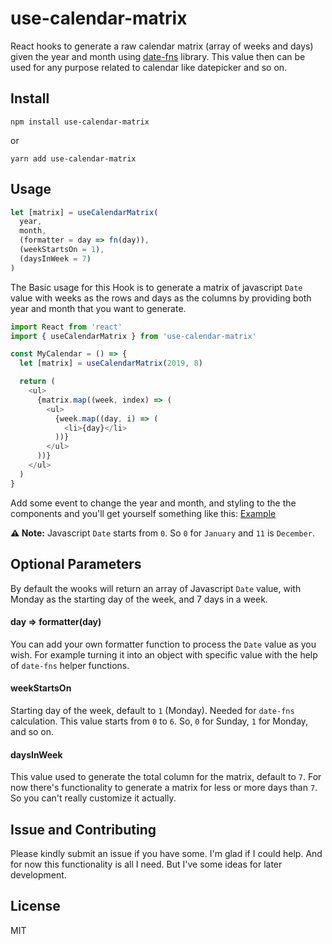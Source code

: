 # use-calendar-matrix

React hooks to generate a raw calendar matrix (array of weeks and days) given the year and month using [date-fns](https://date-fns.org) library.
This value then can be used for any purpose related to calendar like datepicker and so on.

## Install

```shell
npm install use-calendar-matrix
```

or

```shell
yarn add use-calendar-matrix
```

## Usage

```js
let [matrix] = useCalendarMatrix(
  year,
  month,
  (formatter = day => fn(day)),
  (weekStartsOn = 1),
  (daysInWeek = 7)
)
```

The Basic usage for this Hook is to generate a matrix of javascript `Date` value with weeks as the rows and days as the columns by providing both year and month that you want to generate.

```js
import React from 'react'
import { useCalendarMatrix } from 'use-calendar-matrix'

const MyCalendar = () => {
  let [matrix] = useCalendarMatrix(2019, 8)

  return (
    <ul>
      {matrix.map((week, index) => (
        <ul>
          {week.map((day, i) => (
            <li>{day}</li>
          ))}
        </ul>
      ))}
    </ul>
  )
}
```

Add some event to change the year and month, and styling to the the components and you'll get yourself something like this: [Example](http://components-lab.netlify.com/#calendar-matrix)

**⚠️ Note:** Javascript `Date` starts from `0`. So `0` for `January` and `11` is `December`.

## Optional Parameters

By default the wooks will return an array of Javascript `Date` value, with Monday as the starting day of the week, and 7 days in a week.

#### day => formatter(day)

You can add your own formatter function to process the `Date` value as you wish. For example turning it into an object with specific value with the help of `date-fns` helper functions.

#### weekStartsOn

Starting day of the week, default to `1` (Monday). Needed for `date-fns` calculation. This value starts from `0` to `6`. So, `0` for Sunday, `1` for Monday, and so on.

#### daysInWeek

This value used to generate the total column for the matrix, default to `7`. For now there's functionality to generate a matrix for less or more days than `7`. So you can't really customize it actually.

## Issue and Contributing

Please kindly submit an issue if you have some. I'm glad if I could help.
And for now this functionality is all I need. But I've some ideas for later development.

## License

MIT
